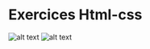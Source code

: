 # Exercices Html-css
![alt text](https://www.w3.org/html/logo/downloads/HTML5_Logo_256.png)
![alt text](http://www.myiconfinder.com/uploads/iconsets/256-256-8b61de4c84033266e15317a6eb9fda2d-css3.png)